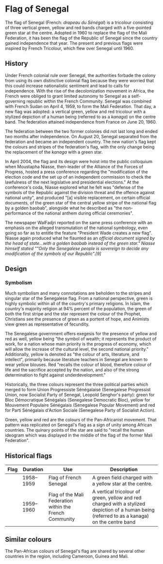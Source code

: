 # Flag of Senegal

The flag of Senegal (French: *drapeau du Sénégal*) is a tricolour consisting of three vertical green, yellow and red bands charged with a five-pointed green star at the centre. Adopted in 1960 to replace the flag of the Mali Federation, it has been the flag of the Republic of Senegal since the country gained independence that year. The present and previous flags were inspired by French Tricolour, which flew over Senegal until 1960.

## History

Under French colonial rule over Senegal, the authorities forbade the colony from using its own distinctive colonial flag because they were worried that this could increase nationalistic sentiment and lead to calls for independence. With the rise of the decolonization movement in Africa, the French were obliged to grant limited autonomy to Senegal as a self-governing republic within the French Community. Senegal was combined with French Sudan on April 4, 1959, to form the Mali Federation. That day, a new flag was adopted: a vertical green, yellow and red tricolour with a stylized depiction of a human being (referred to as a *kanaga*) on the centre band. The federation attained independence from France on June 20, 1960.

The federation between the two former colonies did not last long and ended two months after independence. On August 20, Senegal separated from the federation and became an independent country. The new nation's flag kept the colours and stripes of the federation's flag, with the only change being the replacement of the *kanaga* with a green star.

In April 2004, the flag and its design were hoist into the public colloquium when Moustapha Niasse, then-leader of the Alliance of the Forces of Progress, hosted a press conference regarding the "modification of the election code and the set up of an independent commission to check the lawfulness of the next legislative and presidential elections." At the conference's coda, Niasse explored what he felt was "defense of the symbols of the Republic against the division threat and the offence against national unity", and produced "[a] visible replacement, on certain official documents, of the green star of the central yellow stripe of the national flag by a golden baobab", alongside what he described as "the non-performance of the national anthem during official ceremonies".

The newspaper WalFadjri reported on the same press conference with an emphasis on the alleged transmutation of the national symbology, even going so far as to entitle the feature "President Wade creates a new flag". Niasse again produced what he flaunted as an *official document signed by the head of state...with a golden baobab instead of the green star." Niasse himself stated ""Only the Senegalese people is sovereign to decide any modification of the symbols of our Republic".[9]*

## Design

### Symbolism

Much symbolism and many connotations are beholden to the stripes and singular star of the Senegalese flag. From a national perspective, green is highly symbolic within all of the country's primary religions. In Islam, the country's majority religion at 94% percent of the population, the green of both the first stripe and the star represent the colour of the Prophet, Christians see the presence of green as a portent of hope, and Animists view green as representative of fecundity.

The Senegalese government offers exegesis for the presence of yellow and red as well, yellow being "the symbol of wealth; it represents the product of work, for a nation whose main priority is the progress of economy, which will allow the increase of the cultural level, the second national priority." Additionally, yellow is denoted as "the colour of arts, literature, and intellect", primarily because literature teachers in Senegal are known to wear yellow blouses. Red "recalls the colour of blood, therefore colour of life and the sacrifice accepted by the nation, and also of the strong determination to fight against underdevelopment."

Historically, the three colours represent the three political parties which merged to form Union Progressiste Sénégalaisé (Senegalese Progressist Union, now Socialist Party of Senegal, Leopold Senghor's party): green for Bloc Démocratique Sénégalais (Senegalese Democratic Bloc), yellow for Mouvement Populaire Sénégalais (Senegalese Popular Movement) and red for Parti Sénégalais d'Action Sociale (Senegalese Party of Socialist Action).

Green, yellow and red are the colours of the Pan-Africanist movement. That pattern was replicated on Senegal's flag as a sign of unity among African countries. The quinary points of the star are said to "recall the human ideogram which was displayed in the middle of the flag of the former Mali Federation".

## Historical flags

| Flag | Duration  | Use                                                     | Description                                                                                                                                   |
| ---- | --------- | ------------------------------------------------------- | --------------------------------------------------------------------------------------------------------------------------------------------- |
|      | 1958–1959 | Flag of French Senegal                                  | A green field charged with a yellow star at the centre.                                                                                       |
|      | 1959–1960 | Flag of the Mali Federation within the French Community | A vertical tricolour of green, yellow and red charged with a stylized depiction of a human being (referred to as a kanaga) on the centre band |

## Similar colours

The Pan-African colours of Senegal's flag are shared by several other countries in the region, including Cameroon, Guinea and Mali.
